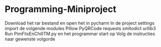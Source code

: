 # Programming-Miniproject
Download het rar bestand en open het in pycharm
In de project settings import de volgende modules
Pillow
PyQRCode
requests
xmltodict
urllib3
Run PimFlixEnChillTM.py en het programmar start op
Volg de instructies naar gewenste volgorde
